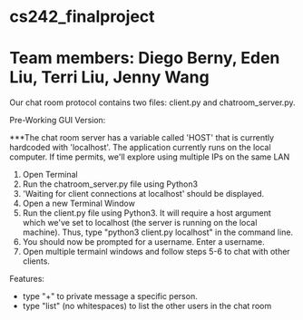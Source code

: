 # cs242_finalproject

# Team members: Diego Berny, Eden Liu, Terri Liu, Jenny Wang


Our chat room protocol contains two files: client.py and chatroom_server.py.

Pre-Working GUI Version:

***The chat room server has a variable called 'HOST' that is currently hardcoded with 'localhost'. The application currently runs on the local computer. If time permits, we'll explore using multiple IPs on the same LAN

1) Open Terminal
2) Run the chatroom_server.py file using Python3 
3) 'Waiting for client connections at localhost' should be displayed.
4) Open a new Terminal Window
5) Run the client.py file using Python3. It will require a host argument which we've set to localhost (the server is running on the local machine). Thus, type "python3 client.py localhost" in the command line.
6) You should now be prompted for a username. Enter a username.
7) Open multiple termainl windows and follow steps 5-6 to chat with other clients.

Features:
- type "+<username>" to private message a specific person.
- type "list" (no whitespaces) to list the other users in the chat room
